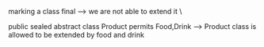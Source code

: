 marking a class final --> we are not able to extend it \


public sealed abstract class Product permits Food,Drink --> Product class is allowed to be extended by food and drink